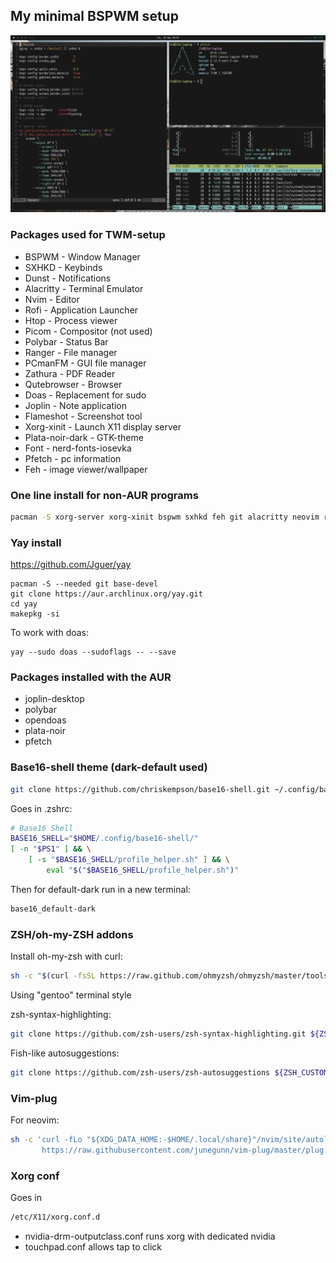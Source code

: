 ## My minimal BSPWM setup
<img src="example.png">

### Packages used for TWM-setup
* BSPWM - Window Manager
* SXHKD - Keybinds
* Dunst - Notifications
* Alacritty - Terminal Emulator
* Nvim - Editor
* Rofi - Application Launcher
* Htop - Process viewer
* Picom - Compositor (not used)
* Polybar - Status Bar
* Ranger - File manager
* PCmanFM - GUI file manager
* Zathura - PDF Reader
* Qutebrowser - Browser
* Doas - Replacement for sudo
* Joplin - Note application
* Flameshot - Screenshot tool
* Xorg-xinit - Launch X11 display server
* Plata-noir-dark - GTK-theme
* Font - nerd-fonts-iosevka
* Pfetch - pc information
* Feh - image viewer/wallpaper

### One line install for non-AUR programs
```sh
pacman -S xorg-server xorg-xinit bspwm sxhkd feh git alacritty neovim rofi htop picom ranger zathura zathura-pdf-poppler qutebrowser flameshot dunst pcmanfm
```
### Yay install
https://github.com/Jguer/yay

```shell
pacman -S --needed git base-devel
git clone https://aur.archlinux.org/yay.git
cd yay
makepkg -si
```

To work with doas:
```shell
yay --sudo doas --sudoflags -- --save
```
### Packages installed with the AUR
* joplin-desktop
* polybar
* opendoas
* plata-noir
* pfetch

### Base16-shell theme (dark-default used)
```sh
git clone https://github.com/chriskempson/base16-shell.git ~/.config/base16-shell
```

Goes in .zshrc:
```sh
# Base16 Shell
BASE16_SHELL="$HOME/.config/base16-shell/"
[ -n "$PS1" ] && \
    [ -s "$BASE16_SHELL/profile_helper.sh" ] && \
        eval "$("$BASE16_SHELL/profile_helper.sh")"
```

Then for default-dark run in a new terminal:
```sh
base16_default-dark
```

### ZSH/oh-my-ZSH addons
Install oh-my-zsh with curl:
```sh
sh -c "$(curl -fsSL https://raw.github.com/ohmyzsh/ohmyzsh/master/tools/install.sh)"
```

Using "gentoo" terminal style

zsh-syntax-highlighting:
```sh
git clone https://github.com/zsh-users/zsh-syntax-highlighting.git ${ZSH_CUSTOM:-~/.oh-my-zsh/custom}/plugins/zsh-syntax-highlighting
```

Fish-like autosuggestions:
```sh
git clone https://github.com/zsh-users/zsh-autosuggestions ${ZSH_CUSTOM:-~/.oh-my-zsh/custom}/plugins/zsh-autosuggestions
```

### Vim-plug
For neovim:
```sh
sh -c 'curl -fLo "${XDG_DATA_HOME:-$HOME/.local/share}"/nvim/site/autoload/plug.vim --create-dirs \
       https://raw.githubusercontent.com/junegunn/vim-plug/master/plug.vim'
```

### Xorg conf
Goes in
```sh
/etc/X11/xorg.conf.d
```
* nvidia-drm-outputclass.conf runs xorg with dedicated nvidia
* touchpad.conf allows tap to click
